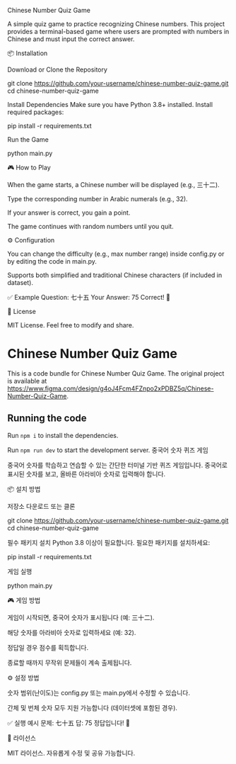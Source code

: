 Chinese Number Quiz Game

A simple quiz game to practice recognizing Chinese numbers.
This project provides a terminal-based game where users are prompted with numbers in Chinese and must input the correct answer.

📦 Installation

Download or Clone the Repository

git clone https://github.com/your-username/chinese-number-quiz-game.git
cd chinese-number-quiz-game


Install Dependencies
Make sure you have Python 3.8+ installed.
Install required packages:

pip install -r requirements.txt


Run the Game

python main.py

🎮 How to Play

When the game starts, a Chinese number will be displayed (e.g., 三十二).

Type the corresponding number in Arabic numerals (e.g., 32).

If your answer is correct, you gain a point.

The game continues with random numbers until you quit.

⚙️ Configuration

You can change the difficulty (e.g., max number range) inside config.py or by editing the code in main.py.

Supports both simplified and traditional Chinese characters (if included in dataset).

✅ Example
Question: 七十五
Your Answer: 75
Correct! 🎉

📄 License

MIT License.
Feel free to modify and share.
  # Chinese Number Quiz Game

  This is a code bundle for Chinese Number Quiz Game. The original project is available at https://www.figma.com/design/g4oJ4Fcm4FZnpo2xPDBZ5q/Chinese-Number-Quiz-Game.

  ## Running the code

  Run `npm i` to install the dependencies.

  Run `npm run dev` to start the development server.
  중국어 숫자 퀴즈 게임

중국어 숫자를 학습하고 연습할 수 있는 간단한 터미널 기반 퀴즈 게임입니다.
중국어로 표시된 숫자를 보고, 올바른 아라비아 숫자로 입력해야 합니다.

📦 설치 방법

저장소 다운로드 또는 클론

git clone https://github.com/your-username/chinese-number-quiz-game.git
cd chinese-number-quiz-game


필수 패키지 설치
Python 3.8 이상이 필요합니다.
필요한 패키지를 설치하세요:

pip install -r requirements.txt


게임 실행

python main.py

🎮 게임 방법

게임이 시작되면, 중국어 숫자가 표시됩니다 (예: 三十二).

해당 숫자를 아라비아 숫자로 입력하세요 (예: 32).

정답일 경우 점수를 획득합니다.

종료할 때까지 무작위 문제들이 계속 출제됩니다.

⚙️ 설정 방법

숫자 범위(난이도)는 config.py 또는 main.py에서 수정할 수 있습니다.

간체 및 번체 숫자 모두 지원 가능합니다 (데이터셋에 포함된 경우).

✅ 실행 예시
문제: 七十五
답: 75
정답입니다! 🎉

📄 라이선스

MIT 라이선스.
자유롭게 수정 및 공유 가능합니다.

